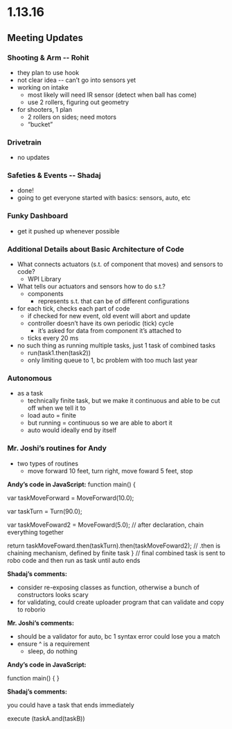 # 1.13.16
## Meeting Updates
### Shooting & Arm -- Rohit
- they plan to use hook
- not clear idea -- can’t go into sensors yet
- working on intake
  - most likely will need IR sensor (detect when ball has come)
  - use 2 rollers, figuring out geometry
- for shooters, 1 plan
  - 2 rollers on sides; need motors
  - “bucket”

### Drivetrain
- no updates

### Safeties & Events -- Shadaj
- done!
- going to get everyone started with basics: sensors, auto, etc

### Funky Dashboard
- get it pushed up whenever possible

### Additional Details about Basic Architecture of Code
- What connects actuators (s.t. of component that moves) and sensors to code?
  - WPI Library
- What tells our actuators and sensors how to do s.t.?
  - components
    - represents s.t. that can be of different configurations
- for each tick, checks each part of code
  - if checked for new event, old event will abort and update
  - controller doesn’t have its own periodic (tick) cycle
    - it’s asked for data from component it’s attached to
  - ticks every 20 ms
- no such thing as running multiple tasks, just 1 task of combined tasks
  - run(task1.then(task2))
  - only limiting queue to 1, bc problem with too much last year

### Autonomous
- as a task
  - technically finite task, but we make it continuous and able to be cut off when we tell it to
  - load auto = finite
  - but running = continuous so we are able to abort it
  - auto would ideally end by itself

### Mr. Joshi’s routines for Andy
- two types of routines
  - move forward 10 feet, turn right, move foward 5 feet, stop

**Andy’s code in JavaScript:**
function main() {

var taskMoveForward = MoveForward(10.0);

var taskTurn = Turn(90.0);

var taskMoveFoward2 = MoveFoward(5.0); // after declaration, chain everything together

return taskMoveFoward.then(taskTurn).then(taskMoveFoward2); // .then is chaining mechanism, defined by finite task
} // final combined task is sent to robo code and then run as task until auto ends

**Shadaj’s comments:**
- consider re-exposing classes as function, otherwise a bunch of constructors looks scary
- for validating, could create uploader program that can validate and copy to roborio

**Mr. Joshi’s comments:**
- should be a validator for auto, bc 1 syntax error could lose you a match
- ensure ^ is a requirement
    - sleep, do nothing

**Andy’s code in JavaScript:**

function main() {
}

**Shadaj’s comments:**

you could have a task that ends immediately

execute (taskA.and(taskB))
